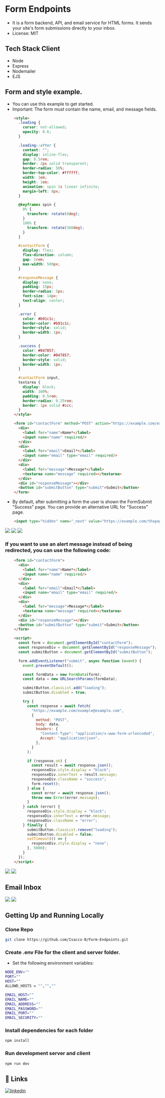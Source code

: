 # Form Endpoints

- It is a form backend, API, and email service for HTML forms. It sends your site's form submissions directly to your inbox.
- License: MIT


## Tech Stack Client

- Node
- Express
- Nodemailer
- EJS


## Form and style example.

- You can use this example to get started.
- Important: The form must contain the name, email, and message fields.

```html
    <style>
      .loading {
        cursor: not-allowed;
        opacity: 0.6;
      }

      .loading::after {
        content: "";
        display: inline-flex;
        gap: 0.5rem;
        border: 2px solid transparent;
        border-radius: 50%;
        border-top-color: #ffffff;
        width: 1em;
        height: 1em;
        animation: spin 1s linear infinite;
        margin-left: 8px;
      }

      @keyframes spin {
        0% {
          transform: rotate(0deg);
        }
        100% {
          transform: rotate(360deg);
        }
      }

      #contactForm {
        display: flex;
        flex-direction: column;
        gap: 1rem;
        max-width: 500px;
      }

      #responseMessage {
        display: none;
        padding: 15px;
        border-radius: 5px;
        font-size: 14px;
        text-align: center;
      }

      .error {
        color: #b91c1c;
        border-color: #b91c1c;
        border-style: solid;
        border-width: 1px;
      }

      .success {
        color: #047857;
        border-color: #047857;
        border-style: solid;
        border-width: 1px;
      }

      #contactForm input,
      textarea {
        display: block;
        width: 100%;
        padding: 0.5rem;
        border-radius: 0.25rem;
        border: 1px solid #ccc;
      }
    </style>
```

```html
    <form id="contactForm" method="POST" action="https://example.com/example@example.com">
      <div>
        <label for="name">Name*</label>
        <input name="name" required/>
      </div>
      <div>
        <label for="email">Email*</label>
        <input name="email" type="email" required/>
      </div>
      <div>
        <label for="message">Message*</label>
        <textarea name="message" required></textarea>
      </div>
      <div id="responseMessage"></div>
      <button id="submitButton" type="submit">Submit</button>
    </form>
```

- By default, after submitting a form the user is shown the FormSubmit "Success" page. You can provide an alternative URL for "Success" page.

```html
    <input type="hidden" name="_next" value="https://example.com/thxpage">
```

<div>
    <img src="./gitAsset/customSuccessPage.png">
    <img src="./gitAsset/successPage.png">
    <img src="./gitAsset/errorPage.png">
</div>


### If you want to use an alert message instead of being redirected, you can use the following code:

```html
    <form id="contactForm">
      <div>
        <label for="name">Name*</label>
        <input name="name" required/>
      </div>
      <div>
        <label for="email">Email*</label>
        <input name="email" type="email" required/>
      </div>
      <div>
        <label for="message">Message*</label>
        <textarea name="message" required></textarea>
      </div>
      <div id="responseMessage"></div>
      <button id="submitButton" type="submit">Submit</button>
    </form>
```

```html
    <script>
      const form = document.getElementById("contactForm");
      const responseDiv = document.getElementById("responseMessage");
      const submitButton = document.getElementById("submitButton");

      form.addEventListener("submit", async function (event) {
        event.preventDefault();

        const formData = new FormData(form);
        const data = new URLSearchParams(formData);

        submitButton.classList.add("loading");
        submitButton.disabled = true;

        try {
          const response = await fetch(
            "https://example.com/example@example.com",
            {
              method: "POST",
              body: data,
              headers: {
                "Content-Type": "application/x-www-form-urlencoded",
                Accept: "application/json",
              },
            }
          );

          if (response.ok) {
            const result = await response.json();
            responseDiv.style.display = "block";
            responseDiv.innerText = result.message;
            responseDiv.className = "success";
            form.reset();
          } else {
            const error = await response.json();
            throw new Error(error.message);
          }
        } catch (error) {
          responseDiv.style.display = "block";
          responseDiv.innerText = error.message;
          responseDiv.className = "error";
        } finally {
          submitButton.classList.remove("loading");
          submitButton.disabled = false;
          setTimeout(() => {
            responseDiv.style.display = "none";
          }, 5000);
        }
      });
    </script>
```

<div>
    <img src="./gitAsset/successAlert.png">
    <img src="./gitAsset/errorAlert.png">
</div>


## Email Inbox

<div>
    <img src="./gitAsset/email.png">
    <img src="./gitAsset/emailContent.png">
</div>


## Getting Up and Running Locally


### Clone Repo

```bash
git clone https://github.com/Isacco-B/Form-Endpoints.git
```

### Create .env File for the client and server folder.

- Set the following environment variables:

```bash
NODE_ENV=""
PORT=""
HOST=""
ALLOWD_HOSTS = "","",""

EMAIL_HOST=""
EMAIL_NAME=""
EMAIL_ADDRESS=""
EMAIL_PASSWORD=""
EMAIL_PORT=""
EMAIL_SECURITY=""
```

### Install dependencies for each folder

```bash
npm install
```

### Run development server and client

```bash
npm run dev
```

## 🔗 Links

[![linkedin](https://img.shields.io/badge/linkedin-0A66C2?style=for-the-badge&logo=linkedin&logoColor=white)](https://www.linkedin.com/in/isacco-bertoli-10aa16252/)
